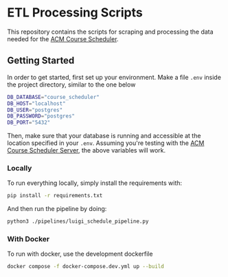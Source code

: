 # ETL Processing Scripts

This repository contains the scripts for scraping and processing the data needed for the [ACM Course Scheduler](https://github.com/SJSUCSClub/course-scheduling-client).

## Getting Started

In order to get started, first set up your environment. Make a file `.env` inside the project directory, similar to the one below

```sh
DB_DATABASE="course_scheduler"
DB_HOST="localhost"
DB_USER="postgres"
DB_PASSWORD="postgres"
DB_PORT="5432"
```

Then, make sure that your database is running and accessible at the location specified in your `.env`. Assuming you're testing with the [ACM Course Scheduler Server](https://github.com/SJSUCSClub/course-scheduling-server), the above variables will work.

### Locally

To run everything locally, simply install the requirements with:

```sh
pip install -r requirements.txt
```

And then run the pipeline by doing:

```sh
python3 ./pipelines/luigi_schedule_pipeline.py
```

### With Docker

To run with docker, use the development dockerfile

```sh
docker compose -f docker-compose.dev.yml up --build
```
